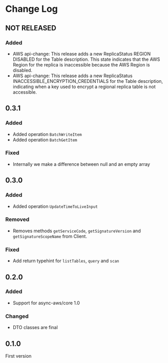 # Change Log

## NOT RELEASED

### Added

- AWS api-change: This release adds a new ReplicaStatus REGION DISABLED for the Table description. This state indicates that the AWS Region for the replica is inaccessible because the AWS Region is disabled.
- AWS api-change: This release adds a new ReplicaStatus INACCESSIBLE_ENCRYPTION_CREDENTIALS for the Table description, indicating when a key used to encrypt a regional replica table is not accessible.

## 0.3.1

### Added

- Added operation `BatchWriteItem`
- Added operation `BatchGetItem`

### Fixed

- Internally we make a difference between null and an empty array

## 0.3.0

### Added

- Added operation `UpdateTimeToLiveInput`

### Removed

- Removes methods `getServiceCode`, `getSignatureVersion` and `getSignatureScopeName` from Client.

### Fixed

- Add return typehint for `listTables`, `query` and `scan`

## 0.2.0

### Added

- Support for async-aws/core 1.0

### Changed

- DTO classes are final

## 0.1.0

First version
